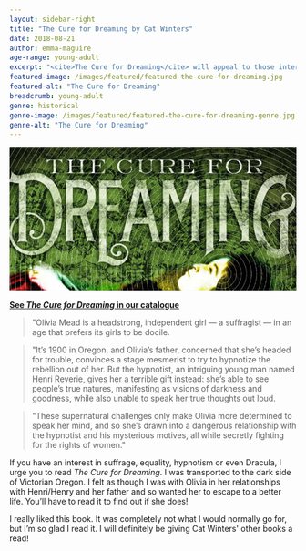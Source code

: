 ```yaml
---
layout: sidebar-right
title: "The Cure for Dreaming by Cat Winters"
date: 2018-08-21
author: emma-maguire
age-range: young-adult
excerpt: "<cite>The Cure for Dreaming</cite> will appeal to those interested in suffrage, equality, hypnotism and even Dracula."
featured-image: /images/featured/featured-the-cure-for-dreaming.jpg
featured-alt: "The Cure for Dreaming"
breadcrumb: young-adult
genre: historical
genre-image: /images/featured/featured-the-cure-for-dreaming-genre.jpg
genre-alt: "The Cure for Dreaming"
---
```


![The Cure for Dreaming](/images/featured/featured-the-cure-for-dreaming.jpg)

**[See <cite>The Cure for Dreaming</cite> in our catalogue](https://suffolk.spydus.co.uk/cgi-bin/spydus.exe/ENQ/OPAC/BIBENQ?BRN=2387473)**

> "Olivia Mead is a headstrong, independent girl — a suffragist — in an age that prefers its girls to be docile.

> "It’s 1900 in Oregon, and Olivia’s father, concerned that she’s headed for trouble, convinces a stage mesmerist to try to hypnotize the rebellion out of her. But the hypnotist, an intriguing young man named Henri Reverie, gives her a terrible gift instead: she’s able to see people’s true natures, manifesting as visions of darkness and goodness, while also unable to speak her true thoughts out loud.

> "These supernatural challenges only make Olivia more determined to speak her mind, and so she’s drawn into a dangerous relationship with the hypnotist and his mysterious motives, all while secretly fighting for the rights of women."

If you have an interest in suffrage, equality, hypnotism or even Dracula, I urge you to read <cite>The Cure for Dreaming</cite>. I was transported to the dark side of Victorian Oregon. I felt as though I was with Olivia in her relationships with Henri/Henry and her father and so wanted her to escape to a better life. You’ll have to read it to find out if she does!

I really liked this book. It was completely not what I would normally go for, but I’m so glad I read it. I will definitely be giving Cat Winters' other books a read!
